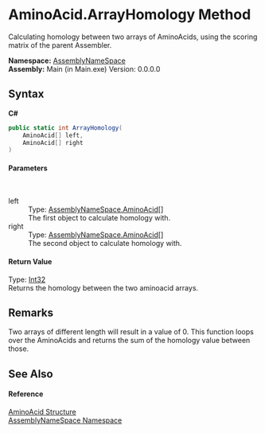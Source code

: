 # AminoAcid.ArrayHomology Method 
 

Calculating homology between two arrays of AminoAcids, using the scoring matrix of the parent Assembler.

**Namespace:**&nbsp;<a href="6bcc80ef-5cfd-db5f-1eb2-7297d1c16397">AssemblyNameSpace</a><br />**Assembly:**&nbsp;Main (in Main.exe) Version: 0.0.0.0

## Syntax

**C#**<br />
``` C#
public static int ArrayHomology(
	AminoAcid[] left,
	AminoAcid[] right
)
```


#### Parameters
&nbsp;<dl><dt>left</dt><dd>Type: <a href="906567b4-adec-2d74-6183-8174a5b7ae4d">AssemblyNameSpace.AminoAcid</a>[]<br />The first object to calculate homology with.</dd><dt>right</dt><dd>Type: <a href="906567b4-adec-2d74-6183-8174a5b7ae4d">AssemblyNameSpace.AminoAcid</a>[]<br />The second object to calculate homology with.</dd></dl>

#### Return Value
Type: <a href="http://msdn2.microsoft.com/en-us/library/td2s409d" target="_blank">Int32</a><br />Returns the homology between the two aminoacid arrays.

## Remarks
Two arrays of different length will result in a value of 0. This function loops over the AminoAcids and returns the sum of the homology value between those.

## See Also


#### Reference
<a href="906567b4-adec-2d74-6183-8174a5b7ae4d">AminoAcid Structure</a><br /><a href="6bcc80ef-5cfd-db5f-1eb2-7297d1c16397">AssemblyNameSpace Namespace</a><br />